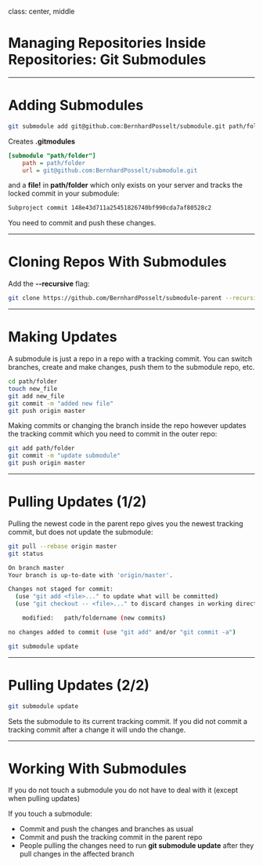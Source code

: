 class: center, middle

# Managing Repositories Inside Repositories: Git Submodules

---

# Adding Submodules


```bash
git submodule add git@github.com:BernhardPosselt/submodule.git path/folder
```

Creates **.gitmodules**
```ini
[submodule "path/folder"]
	path = path/folder
	url = git@github.com:BernhardPosselt/submodule.git
```

and a **file!** in **path/folder** which only exists on your server and tracks the locked commit in your submodule:

```bash
Subproject commit 148e43d711a25451826740bf990cda7af80528c2
```

You need to commit and push these changes.

---


# Cloning Repos With Submodules

Add the **--recursive** flag:


```bash
git clone https://github.com/BernhardPosselt/submodule-parent --recursive
```

---


# Making Updates

A submodule is just a repo in a repo with a tracking commit. You can switch branches, create and make changes, push them to the submodule repo, etc.

```bash
cd path/folder
touch new_file
git add new_file
git commit -m "added new file"
git push origin master
```

Making commits or changing the branch inside the repo however updates the tracking commit which you need to commit in the outer repo:

```bash
git add path/folder
git commit -m "update submodule"
git push origin master
```

---

# Pulling Updates (1/2)

Pulling the newest code in the parent repo gives you the newest tracking commit, but does not update the submodule:

```bash
git pull --rebase origin master
git status

On branch master
Your branch is up-to-date with 'origin/master'.

Changes not staged for commit:
  (use "git add <file>..." to update what will be committed)
  (use "git checkout -- <file>..." to discard changes in working directory)

	modified:   path/foldername (new commits)

no changes added to commit (use "git add" and/or "git commit -a")

git submodule update
```

---

# Pulling Updates (2/2)

```bash
git submodule update
```

Sets the submodule to its current tracking commit. If you did not commit a tracking commit after a change it will undo the change.

---

# Working With Submodules

If you do not touch a submodule you do not have to deal with it (except when pulling updates)

If you touch a submodule:
* Commit and push the changes and branches as usual
* Commit and push the tracking commit in the parent repo
* People pulling the changes need to run **git submodule update** after they pull changes in the affected branch
